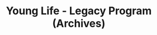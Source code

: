 ---
layout: repo
title: "Young Life - Legacy Program (Archives)"
id: 12299
permalink: repos/12299/
---